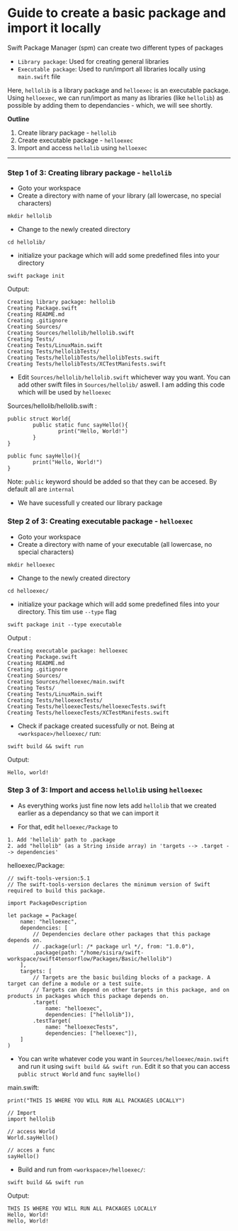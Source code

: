 # Guide to create a basic package and import it locally

Swift Package Manager (spm) can create two different types of packages

- `Library package`: Used for creating general libraries
- `Executable package`: Used to run/import all libraries locally using `main.swift` file

Here, `hellolib` is a library package and `helloexec` is an executable package. Using `helloexec`, we can run/import as many as libraries (like `hellolib`) as possible by adding them to dependancies - which, we will see shortly.

**Outline**

1. Create library package - `hellolib`
2. Create executable package - `helloexec`
3. Import and access `hellolib` using `helloexec`

---------------------------------------------

### Step 1 of 3: Creating library package - `hellolib`

- Goto your workspace
- Create a directory with name of your library (all lowercase, no special characters)
```
mkdir hellolib
```
- Change to the newly created directory
```
cd hellolib/
```
- initialize your package which will add some predefined files into your directory
```
swift package init
```
Output:
```
Creating library package: hellolib
Creating Package.swift
Creating README.md
Creating .gitignore
Creating Sources/
Creating Sources/hellolib/hellolib.swift
Creating Tests/
Creating Tests/LinuxMain.swift
Creating Tests/hellolibTests/
Creating Tests/hellolibTests/hellolibTests.swift
Creating Tests/hellolibTests/XCTestManifests.swift
```
- Edit `Sources/hellolib/hellolib.swift` whichever way you want. You can add other swift files in `Sources/hellolib/` aswell. I am adding this code which will be used by `helloexec`

Sources/hellolib/hellolib.swift :
```
public struct World{
        public static func sayHello(){
                print("Hello, World!")
        }
}

public func sayHello(){
        print("Hello, World!")
}
```
Note: `public` keyword should be added so that they can be accesed. By default all are `internal`

- We have sucessfull y created our library package


### Step 2 of 3: Creating executable package - `helloexec`

- Goto your workspace
- Create a directory with name of your executable (all lowercase, no special characters)
```
mkdir helloexec
```
- Change to the newly created directory
```
cd helloexec/
```
- initialize your package which will add some predefined files into your directory. This tim use `--type` flag
```
swift package init --type executable 
```
Output :
```
Creating executable package: helloexec
Creating Package.swift
Creating README.md
Creating .gitignore
Creating Sources/
Creating Sources/helloexec/main.swift
Creating Tests/
Creating Tests/LinuxMain.swift
Creating Tests/helloexecTests/
Creating Tests/helloexecTests/helloexecTests.swift
Creating Tests/helloexecTests/XCTestManifests.swift
```
- Check if package created sucessfully or not. Being at `<workspace>/helloexec/` run:
```
swift build && swift run
```
Output:
```
Hello, world!
```

### Step 3 of 3: Import and access `hellolib` using `helloexec`

- As everything works just fine now lets add `hellolib` that we created earlier as a dependancy so that we can import it

- For that, edit `helloexec/Package` to
```
1. Add 'hellolib' path to .package
2. add "hellolib" (as a String inside array) in 'targets --> .target --> dependencies'
```

helloexec/Package:
```
// swift-tools-version:5.1
// The swift-tools-version declares the minimum version of Swift required to build this package.

import PackageDescription

let package = Package(
    name: "helloexec",
    dependencies: [
        // Dependencies declare other packages that this package depends on.
        // .package(url: /* package url */, from: "1.0.0"),
        .package(path: "/home/sisira/swift-workspace/swift4tensorflow/Packages/Basic/hellolib")
    ],
    targets: [
        // Targets are the basic building blocks of a package. A target can define a module or a test suite.
        // Targets can depend on other targets in this package, and on products in packages which this package depends on.
        .target(
            name: "helloexec",
            dependencies: ["hellolib"]),
        .testTarget(
            name: "helloexecTests",
            dependencies: ["helloexec"]),
    ]
)
```
- You can write whatever code you want in `Sources/helloexec/main.swift` and run it using `swift build && swift run`. Edit it so that you can access `public struct World` and `func sayHello()`

main.swift:
```
print("THIS IS WHERE YOU WILL RUN ALL PACKAGES LOCALLY")

// Import
import hellolib

// access World
World.sayHello()

// acces a func
sayHello()
```
- Build and run from `<workspace>/helloexec/`:
```
swift build && swift run
```

Output:
```
THIS IS WHERE YOU WILL RUN ALL PACKAGES LOCALLY
Hello, World!
Hello, World!
```
